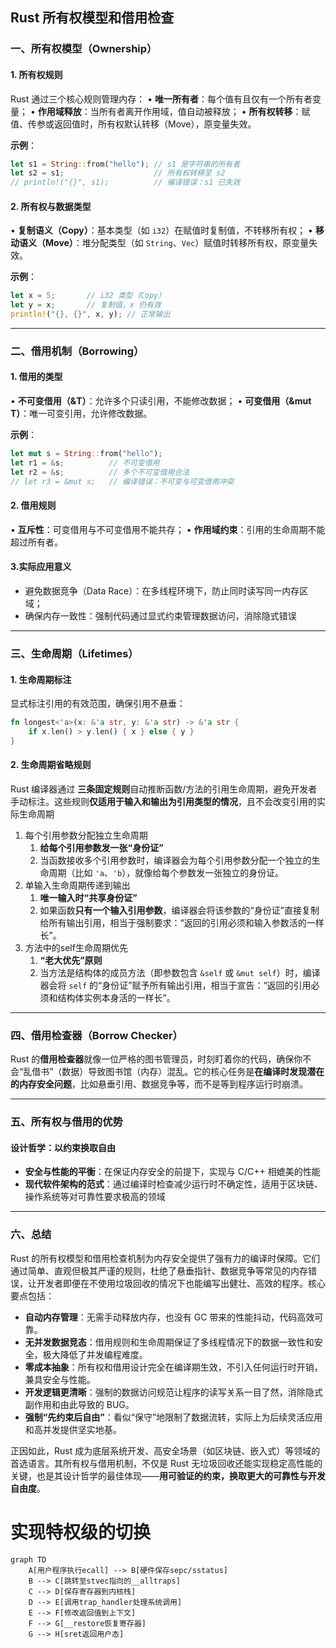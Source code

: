 ## Rust 所有权模型和借用检查

### **一、所有权模型（Ownership）**
#### 1. **所有权规则**
Rust 通过三个核心规则管理内存：
• **唯一所有者**：每个值有且仅有一个所有者变量；
• **作用域释放**：当所有者离开作用域，值自动被释放；
• **所有权转移**：赋值、传参或返回值时，所有权默认转移（Move），原变量失效。

**示例**：
```rust
let s1 = String::from("hello"); // s1 是字符串的所有者
let s2 = s1;                    // 所有权转移至 s2
// println!("{}", s1);          // 编译错误：s1 已失效
```

#### 2. **所有权与数据类型**
• **复制语义（Copy）**：基本类型（如 `i32`）在赋值时复制值，不转移所有权；
• **移动语义（Move）**：堆分配类型（如 `String`、`Vec`）赋值时转移所有权，原变量失效。

**示例**：
```rust
let x = 5;       // i32 类型（Copy）
let y = x;       // 复制值，x 仍有效
println!("{}, {}", x, y); // 正常输出
```

---
### **二、借用机制（Borrowing）**
#### 1. **借用的类型**
• **不可变借用（&T）**：允许多个只读引用，不能修改数据；
• **可变借用（&mut T）**：唯一可变引用，允许修改数据。

**示例**：
```rust
let mut s = String::from("hello");
let r1 = &s;          // 不可变借用
let r2 = &s;          // 多个不可变借用合法
// let r3 = &mut s;   // 编译错误：不可变与可变借用冲突
```
#### 2. **借用规则**
• **互斥性**：可变借用与不可变借用不能共存；
• **作用域约束**：引用的生命周期不能超过所有者。
#### 3.**实际应用意义​**​
- 避免数据竞争（Data Race）：在多线程环境下，防止同时读写同一内存区域；
- 确保内存一致性：强制代码通过显式约束管理数据访问，消除隐式错误
---
### **三、生命周期（Lifetimes）**
#### 1. **生命周期标注**
显式标注引用的有效范围，确保引用不悬垂：
```rust
fn longest<'a>(x: &'a str, y: &'a str) -> &'a str {
    if x.len() > y.len() { x } else { y }
}
```
#### 2. **生命周期省略规则**
Rust 编译器通过 ​**​三条固定规则​**​ 自动推断函数/方法的引用生命周期，避免开发者手动标注。这些规则 ​**​仅适用于输入和输出为引用类型的情况​**​，且不会改变引用的实际生命周期
1. 每个引用参数分配独立生命周期
	1. **给每个引用参数发一张“身份证”​**
	2. 当函数接收多个引用参数时，编译器会为每个引用参数分配一个独立的生命周期（比如 `'a`、`'b`），就像给每个参数发一张独立的身份证。
2. 单输入生命周期传递到输出
	1.  **唯一输入时“共享身份证”​**
	2. 如果函数 ​**​只有一个输入引用参数​**​，编译器会将该参数的“身份证”直接复制给所有输出引用，相当于强制要求：“返回的引用必须和输入参数活的一样长”。
3. 方法中的self生命周期优先
	1.  **“老大优先”原则​**
	2. 当方法是结构体的成员方法（即参数包含 `&self` 或 `&mut self`）时，编译器会将 `self` 的“身份证”赋予所有输出引用，相当于宣告：“返回的引用必须和结构体实例本身活的一样长”。
---
### **四、借用检查器（Borrow Checker）**
Rust 的​**​借用检查器​**​就像一位严格的图书管理员，时刻盯着你的代码，确保你不会“乱借书”（数据）导致图书馆（内存）混乱。它的核心任务是​**​在编译时发现潜在的内存安全问题​**​，比如悬垂引用、数据竞争等，而不是等到程序运行时崩溃。

---
### **五、所有权与借用的优势**
#### **设计哲学：以约束换取自由​**​
- ​**​安全与性能的平衡​**​：在保证内存安全的前提下，实现与 C/C++ 相媲美的性能
- ​**​现代软件架构的范式​**​：通过编译时检查减少运行时不确定性，适用于区块链、操作系统等对可靠性要求极高的领域
---
### **六、总结**
Rust 的所有权模型和借用检查机制为内存安全提供了强有力的编译时保障。它们通过简单、直观但极其严谨的规则，杜绝了悬垂指针、数据竞争等常见的内存错误，让开发者即便在不使用垃圾回收的情况下也能编写出健壮、高效的程序。核心要点包括：

- **自动内存管理**：无需手动释放内存，也没有 GC 带来的性能抖动，代码高效可靠。
- **无并发数据竞态**：借用规则和生命周期保证了多线程情况下的数据一致性和安全，极大降低了并发编程难度。
- **零成本抽象**：所有权和借用设计完全在编译期生效，不引入任何运行时开销，兼具安全与性能。
- **开发逻辑更清晰**：强制的数据访问规范让程序的读写关系一目了然，消除隐式副作用和由此导致的 BUG。
- **强制“先约束后自由”**：看似“保守”地限制了数据流转，实际上为后续灵活应用和高并发提供坚实地基。

正因如此，Rust 成为底层系统开发、高安全场景（如区块链、嵌入式）等领域的首选语言。其所有权与借用机制，不仅是 Rust 无垃圾回收还能实现稳定高性能的关键，也是其设计哲学的最佳体现——**用可验证的约束，换取更大的可靠性与开发自由度**。


# 实现特权级的切换
```mermaid
graph TD
    A[用户程序执行ecall] --> B[硬件保存sepc/sstatus]
    B --> C[跳转至stvec指向的__alltraps]
    C --> D[保存寄存器到内核栈]
    D --> E[调用trap_handler处理系统调用]
    E --> F[修改返回值到上下文]
    F --> G[__restore恢复寄存器]
    G --> H[sret返回用户态]
```
